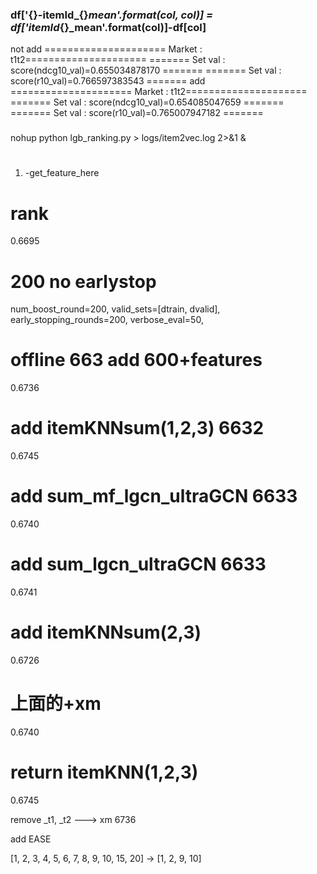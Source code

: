 ###  df['{}-itemId_{}_mean'.format(col, col)] = df['itemId_{}_mean'.format(col)]-df[col]
not add 
===================== Market : t1t2=====================
======= Set val : score(ndcg10_val)=0.655034878170 =======
======= Set val : score(r10_val)=0.766597383543 =======
add 
===================== Market : t1t2=====================
======= Set val : score(ndcg10_val)=0.654085047659 =======
======= Set val : score(r10_val)=0.765007947182 =======
### 

nohup python lgb_ranking.py > logs/item2vec.log 2>&1 &



# 
1. -get_feature_here

# rank
0.6695
# 200 no earlystop
num_boost_round=200,
valid_sets=[dtrain, dvalid],
early_stopping_rounds=200,
verbose_eval=50,



# offline 663 add 600+features
0.6736
# add itemKNNsum(1,2,3) 6632
0.6745
# add sum_mf_lgcn_ultraGCN 6633
0.6740
# add sum_lgcn_ultraGCN 6633
0.6741
# add itemKNNsum(2,3) 
0.6726
# 上面的+xm
0.6740
# return itemKNN(1,2,3)
0.6745

remove _t1, _t2 ---> xm 6736

add EASE

[1, 2, 3, 4, 5, 6, 7, 8, 9, 10, 15, 20] -> [1, 2, 9, 10]